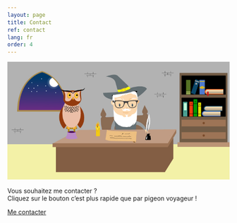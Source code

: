 ```yaml
---
layout: page
title: Contact
ref: contact
lang: fr
order: 4
---
```


<div class="wrapper">
    
<img class="mon_histoire" src="img/Contact.jpg"/>

<p class="text_center">
    
Vous souhaitez me contacter ?<br>
Cliquez sur le bouton c’est plus rapide que par pigeon voyageur !

</p>

<div class="container">
<a href="mailto:golombek.vincent@gmail.com&body=Bonjour," class="button_contact">Me contacter</a>
</div>

</div> 